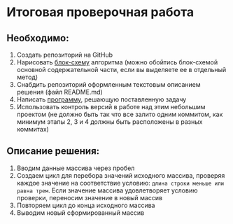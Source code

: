 # Итоговая проверочная работа
 ## Необходимо: 

1.	Создать репозиторий на GitHub
2.	Нарисовать [блок-схему](https://github.com/kostin-eugene/final_project/blob/main/flowchart/flowchart.drawio.png) алгоритма (можно обойтись блок-схемой основной содержательной части, если вы выделяете ее в отдельный метод)
3.	Снабдить репозиторий оформленным текстовым описанием решения (файл README.md)
4.	Написать [программу](https://github.com/kostin-eugene/final_project/blob/main/code/Program.cs), решающую поставленную задачу
5.	Использовать контроль версий в работе над этим небольшим проектом (не должно быть так что все залито одним коммитом, как минимум этапы 2, 3 и 4 должны быть расположены в разных коммитах)

## Описание решения:

1.	Вводим данные массива через пробел
2.	Создаем цикл для перебора значений исходного массива, проверяя каждое значение на соответствие условию: `длина строки меньше или равна трем`. Если значение массива удовлетворяет условию проверки, переносим значение в новый массив
3.	Повторяем цикл до конца исходного массива
4.	Выводим новый сформированный массив 

